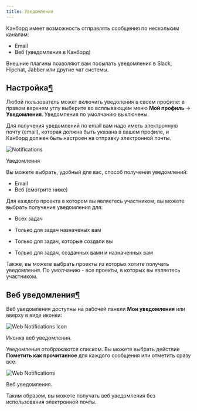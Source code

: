 ```yaml
---
title: Уведомления
---
```


Канборд имеет возможность отправлять сообщения по нескольким каналам:

-   Email
-   Веб (уведомления в Канборд)

Внешние плагины позволяют вам посылать уведомления в Slack, Hipchat, Jabber или другие чат системы.

Настройка[¶](#configuration "Ссылка на этот заголовок")
-------------------------------------------------------

Любой пользователь может включить уведоления в своем профиле: в правом верхнем углу выберите во всплывающем меню **Мой профиль** -\> **Уведомления**. Уведомления по умолчанию выключены.

Для получения уведомлений по email вам надо иметь электронную почту (email), которая должна быть указана в вашем профиле, и Канборд должен быть настроен на отправку электронной почты.

![Notifications](/images/v1/notifications.png)

Уведомления

Вы можете выбрать, удобный для вас, способ получения уведомлений:

-   Email
-   Веб (смотрите ниже)



Для каждого проекта в котором вы являетесь участником, вы можете выбрать получение уведомления для:



-   Всех задач



-   Только для задач назначеных вам



-   Только для задач, которые создали вы



-   Только для задач, созданных вами и назначенных вам



Также, вы можете выбрать проекты из которых хотите получать уведомления. По умолчанию - все проекты, в которых вы являетесь участником.



Веб уведомления[¶](#web-notifications "Ссылка на этот заголовок")
-----------------------------------------------------------------



Веб уведомления доступны на рабочей панели **Мои уведомления** или вверху в виде иконки:



![Web Notifications Icon](/images/v1/web-notifications-icon.png)

Иконка веб уведомления.



Уведомления отображаются списком. Вы можете выбрать действие **Пометить как прочитанное** для каждого сообщения или отметить сразу все.



![Web Notifications](/images/v1/web-notifications.png)

Веб уведомления.



Таким образом, вы можете получать веб уведомления без использования электронной почты.
